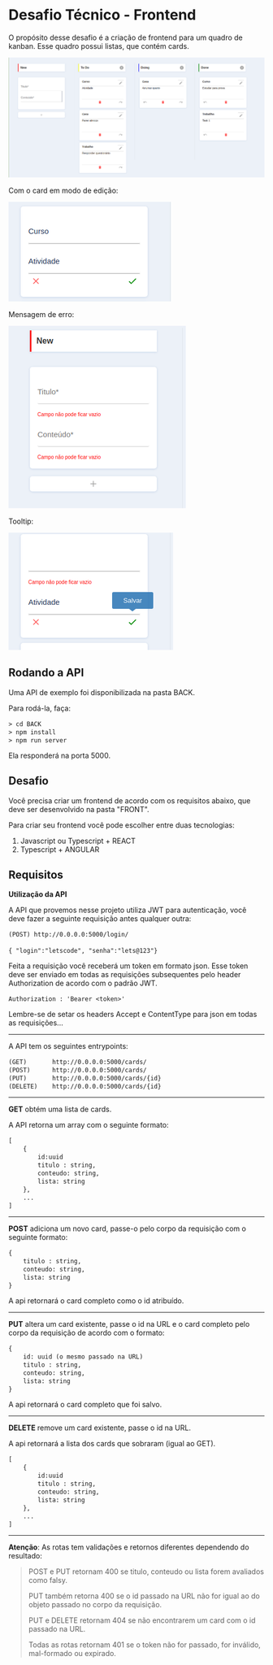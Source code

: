 # Desafio Técnico - Frontend

O propósito desse desafio é a criação de frontend para um quadro de kanban. Esse quadro possui listas, que contém cards.


![](https://github.com/angela-oliveira/files/blob/master/kanban1.png?raw=true)

Com o card em modo de edição:

![](https://github.com/angela-oliveira/files/blob/master/kanban2.png?raw=true)

Mensagem de erro: 

![](https://github.com/angela-oliveira/files/blob/master/kanban3.png?raw=true)

Tooltip:

![](https://github.com/angela-oliveira/files/blob/master/kanban.png?raw=true)


## Rodando a API

Uma API de exemplo foi disponibilizada na pasta BACK.

Para rodá-la, faça:

```console
> cd BACK
> npm install
> npm run server
```

Ela responderá na porta 5000.

## Desafio

Você precisa criar um frontend de acordo com os requisitos abaixo, que deve ser desenvolvido na pasta "FRONT".

Para criar seu frontend você pode escolher entre duas tecnologias:

1. Javascript ou Typescript + REACT
2. Typescript + ANGULAR

## Requisitos

**Utilização da API**

A API que provemos nesse projeto utiliza JWT para autenticação, você deve fazer a seguinte requisição antes qualquer outra:

```
(POST) http://0.0.0.0:5000/login/

{ "login":"letscode", "senha":"lets@123"}
```

Feita a requisição você receberá um token em formato json. Esse token deve ser enviado em todas as requisições subsequentes pelo header Authorization de acordo com o padrão JWT.

```
Authorization : 'Bearer <token>'
```

Lembre-se de setar os headers Accept e ContentType para json em todas as requisições...

---

A API tem os seguintes entrypoints:

```
(GET)       http://0.0.0.0:5000/cards/
(POST)      http://0.0.0.0:5000/cards/
(PUT)       http://0.0.0.0:5000/cards/{id}
(DELETE)    http://0.0.0.0:5000/cards/{id}
```

---

**GET** obtém uma lista de cards.

A API retorna um array com o seguinte formato:

```
[
    {
        id:uuid
        titulo : string, 
        conteudo: string, 
        lista: string
    },
    ...
]
```

---

**POST** adiciona um novo card, passe-o pelo corpo da requisição com o seguinte formato:

```
{
    titulo : string, 
    conteudo: string, 
    lista: string
}
```

A api retornará o card completo como o id atribuído.

---

**PUT** altera um card existente, passe o id na URL e o card completo pelo corpo da requisição de acordo com o formato:

```
{
    id: uuid (o mesmo passado na URL)
    titulo : string, 
    conteudo: string, 
    lista: string
}
```

A api retornará o card completo que foi salvo.

---

**DELETE** remove um card existente, passe o id na URL.

A api retornará a lista dos cards que sobraram (igual ao GET).

```
[
    {
        id:uuid
        titulo : string, 
        conteudo: string, 
        lista: string
    },
    ...
]
```

---

**Atenção**: As rotas tem validações e retornos diferentes dependendo do resultado:

> POST e PUT retornam 400 se titulo, conteudo ou lista forem avaliados como falsy.
> 
> PUT também retorna 400 se o id passado na URL não for igual ao do objeto passado no corpo da requisição.
> 
> PUT e DELETE retornam 404 se não encontrarem um card com o id passado na URL.
> 
> Todas as rotas retornam 401 se o token não for passado, for inválido, mal-formado ou expirado.
